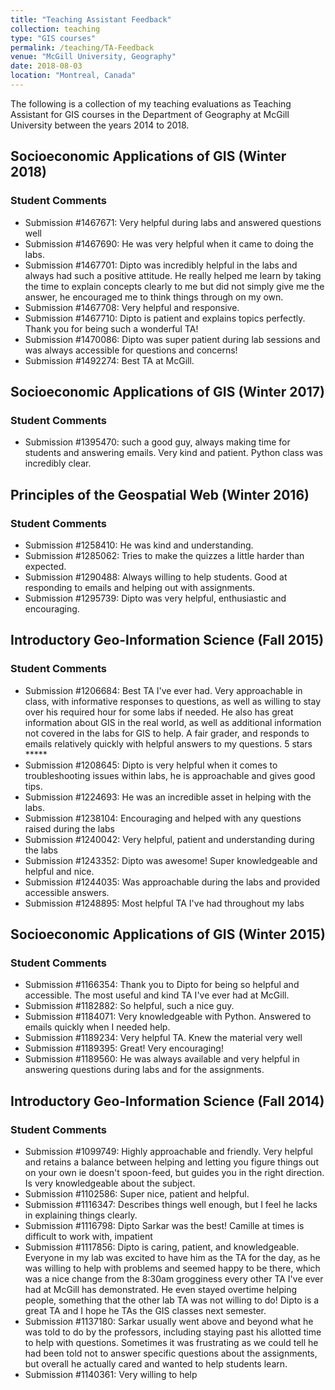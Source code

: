 ```yaml
---
title: "Teaching Assistant Feedback"
collection: teaching
type: "GIS courses"
permalink: /teaching/TA-Feedback
venue: "McGill University, Geography"
date: 2018-08-03
location: "Montreal, Canada"
---
```


<style>
canvas.chrt{height:200; width:200}    
</style>

The following is a collection of my teaching evaluations as Teaching Assistant for GIS courses in the Department of Geography at McGill University between the years 2014 to 2018.


## Socioeconomic Applications of GIS (Winter 2018)

<canvas id="myChart1" class="chrt"></canvas>
<script>
var ctx = document.getElementById("myChart1").getContext('2d');
var myChart = new Chart(ctx, {
    type: 'horizontalBar',
    data: {
        labels: ["Excellent", "Very Good", "Good", "Fair", "Poor"],
        datasets: [{
            label: '# of Votes',
            data: [14, 3, 1, 0, 0],
            backgroundColor: 'rgba(200, 200, 200, 0.8)',
            borderColor: 'rgba(200, 200, 200, 1)',
            borderWidth: 1
        }]
    }
});
</script>

### Student Comments
* Submission #1467671: Very helpful during labs and answered questions well
* Submission #1467690: He was very helpful when it came to doing the labs.
* Submission #1467701: Dipto was incredibly helpful in the labs and always had such a positive attitude. He really helped me learn by taking the time to explain concepts clearly to me but did not simply give me the answer, he encouraged me to think things through on my own.
* Submission #1467708: Very helpful and responsive.
* Submission #1467710: Dipto is patient and explains topics perfectly. Thank you for being such a wonderful TA!
* Submission #1470086: Dipto was super patient during lab sessions and was always accessible for questions and concerns!
* Submission #1492274: Best TA at McGill.


## Socioeconomic Applications of GIS (Winter 2017)

<canvas id="myChart2" class="chrt"></canvas>
<script>
var ctx = document.getElementById("myChart2").getContext('2d');
var myChart = new Chart(ctx, {
    type: 'horizontalBar',
    data: {
        labels: ["Excellent", "Very Good", "Good", "Fair", "Poor"],
        datasets: [{
            label: '# of Votes',
            data: [11, 0, 2, 0, 0],
            backgroundColor: 'rgba(200, 200, 200, 0.8)',
            borderColor: 'rgba(200, 200, 200, 1)',
            borderWidth: 1
        }]
    }
});
</script>

### Student Comments
* Submission #1395470: such a good guy, always making time for students and answering emails. Very kind and patient. Python class was incredibly clear.


## Principles of the Geospatial Web (Winter 2016)

<canvas id="myChart3" class="chrt"></canvas>
<script>
var ctx = document.getElementById("myChart3").getContext('2d');
var myChart = new Chart(ctx, {
    type: 'horizontalBar',
    data: {
        labels: ["Excellent", "Very Good", "Good", "Fair", "Poor"],
        datasets: [{
            label: '# of Votes',
            data: [4, 2, 0, 1, 0],
            backgroundColor: 'rgba(200, 200, 200, 0.8)',
            borderColor: 'rgba(200, 200, 200, 1)',
            borderWidth: 1
        }]
    }
});
</script>

### Student Comments
* Submission #1258410: He was kind and understanding.
* Submission #1285062: Tries to make the quizzes a little harder than expected.
* Submission #1290488: Always willing to help students. Good at responding to emails and helping out with assignments.
* Submission #1295739: Dipto was very helpful, enthusiastic and encouraging.


## Introductory Geo-Information Science (Fall 2015)

<canvas id="myChart4" class="chrt"></canvas>
<script>
var ctx = document.getElementById("myChart4").getContext('2d');
var myChart = new Chart(ctx, {
    type: 'horizontalBar',
    data: {
        labels: ["Excellent", "Very Good", "Good", "Fair", "Poor"],
        datasets: [{
            label: '# of Votes',
            data: [11, 4, 2, 1, 1],
            backgroundColor: 'rgba(200, 200, 200, 0.8)',
            borderColor: 'rgba(200, 200, 200, 1)',
            borderWidth: 1
        }]
    }
});
</script>

### Student Comments
* Submission #1206684: Best TA I've ever had. Very approachable in class, with informative responses to questions, as well as willing to stay over his required hour for some labs if needed. He also has great information about GIS in the real world, as well as additional information not covered in the labs for GIS to help. A fair grader, and responds to emails relatively quickly with helpful answers to my questions. 5 stars *****
* Submission #1208645: Dipto is very helpful when it comes to troubleshooting issues within labs, he is approachable and gives good tips.
* Submission #1224693: He was an incredible asset in helping with the labs.
* Submission #1238104: Encouraging and helped with any questions raised during the labs
* Submission #1240042: Very helpful, patient and understanding during the labs
* Submission #1243352: Dipto was awesome! Super knowledgeable and helpful and nice.
* Submission #1244035: Was approachable during the labs and provided accessible answers.
* Submission #1248895: Most helpful TA I've had throughout my labs

 
## Socioeconomic Applications of GIS (Winter 2015)

<canvas id="myChart5" class="chrt"></canvas>
<script>
var ctx = document.getElementById("myChart5").getContext('2d');
var myChart = new Chart(ctx, {
    type: 'horizontalBar',
    data: {
        labels: ["Excellent", "Very Good", "Good", "Fair", "Poor"],
        datasets: [{
            label: '# of Votes',
            data: [11, 0, 0, 0, 0],
            backgroundColor: 'rgba(200, 200, 200, 0.8)',
            borderColor: 'rgba(200, 200, 200, 1)',
            borderWidth: 1
        }]
    }
});
</script>

### Student Comments
* Submission #1166354: Thank you to Dipto for being so helpful and accessible. The most useful and kind TA I've ever had at McGill.
* Submission #1182882: So helpful, such a nice guy.
* Submission #1184071: Very knowledgeable with Python. Answered to emails quickly when I needed help.
* Submission #1189234: Very helpful TA. Knew the material very well
* Submission #1189395: Great! Very encouraging!
* Submission #1189560: He was always available and very helpful in answering questions during labs and for the assignments.


## Introductory Geo-Information Science (Fall 2014)

<canvas id="myChart6" class="chrt"></canvas>
<script>
var ctx = document.getElementById("myChart6").getContext('2d');
var myChart = new Chart(ctx, {
    type: 'horizontalBar',
    data: {
        labels: ["Excellent", "Very Good", "Good", "Fair", "Poor"],
        datasets: [{
            label: '# of Votes',
            data: [9, 5, 3, 1, 0],
            backgroundColor: 'rgba(200, 200, 200, 0.8)',
            borderColor: 'rgba(200, 200, 200, 1)',
            borderWidth: 1
        }]
    }
});
</script>

### Student Comments
* Submission #1099749: Highly approachable and friendly. Very helpful and retains a balance between helping and letting you figure things out on your own ie doesn't spoon-feed, but guides you in the right direction. Is very knowledgeable about the subject.
* Submission #1102586: Super nice, patient and helpful.
* Submission #1116347: Describes things well enough, but I feel he lacks in explaining things clearly.
* Submission #1116798: Dipto Sarkar was the best! Camille at times is difficult to work with, impatient
* Submission #1117856: Dipto is caring, patient, and knowledgeable. Everyone in my lab was excited to have him as the TA for the day, as he was willing to help with problems and seemed happy to be there, which was a nice change from the 8:30am grogginess every other TA I've ever had at McGill has demonstrated. He even stayed overtime helping people, something that the other lab TA was not willing to do! Dipto is a great TA and I hope he TAs the GIS classes next semester.
* Submission #1137180: Sarkar usually went above and beyond what he was told to do by the professors, including staying past his allotted time to help with questions. Sometimes it was frustrating as we could tell he had been told not to answer specific questions about the assignments, but overall he actually cared and wanted to help students learn.
* Submission #1140361: Very willing to help
